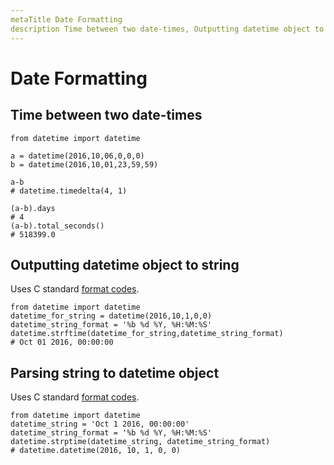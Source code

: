 ```yaml
---
metaTitle Date Formatting
description Time between two date-times, Outputting datetime object to string, Parsing string to datetime object
---
```


# Date Formatting



## Time between two date-times


```
from datetime import datetime

a = datetime(2016,10,06,0,0,0)
b = datetime(2016,10,01,23,59,59)

a-b 
# datetime.timedelta(4, 1)

(a-b).days
# 4
(a-b).total_seconds()
# 518399.0

```



## Outputting datetime object to string


Uses C standard [format codes](https://docs.python.org/2/library/datetime.html#strftime-strptime-behavior).

```
from datetime import datetime
datetime_for_string = datetime(2016,10,1,0,0)
datetime_string_format = '%b %d %Y, %H:%M:%S'
datetime.strftime(datetime_for_string,datetime_string_format)
# Oct 01 2016, 00:00:00

```



## Parsing string to datetime object


Uses C standard [format codes](https://docs.python.org/2/library/datetime.html#strftime-strptime-behavior).

```
from datetime import datetime
datetime_string = 'Oct 1 2016, 00:00:00'
datetime_string_format = '%b %d %Y, %H:%M:%S'
datetime.strptime(datetime_string, datetime_string_format)
# datetime.datetime(2016, 10, 1, 0, 0)

```

